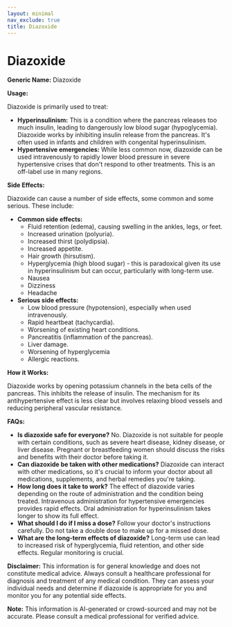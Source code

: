 ```yaml
---
layout: minimal
nav_exclude: true
title: Diazoxide
---
```


# Diazoxide

**Generic Name:** Diazoxide

**Usage:**

Diazoxide is primarily used to treat:

* **Hyperinsulinism:**  This is a condition where the pancreas releases too much insulin, leading to dangerously low blood sugar (hypoglycemia). Diazoxide works by inhibiting insulin release from the pancreas.  It's often used in infants and children with congenital hyperinsulinism.
* **Hypertensive emergencies:** While less common now, diazoxide can be used intravenously to rapidly lower blood pressure in severe hypertensive crises that don't respond to other treatments.  This is an off-label use in many regions.


**Side Effects:**

Diazoxide can cause a number of side effects, some common and some serious.  These include:

* **Common side effects:**
    * Fluid retention (edema), causing swelling in the ankles, legs, or feet.
    * Increased urination (polyuria).
    * Increased thirst (polydipsia).
    * Increased appetite.
    * Hair growth (hirsutism).
    * Hyperglycemia (high blood sugar) - this is paradoxical given its use in hyperinsulinism but can occur, particularly with long-term use.
    * Nausea
    * Dizziness
    * Headache
* **Serious side effects:**
    * Low blood pressure (hypotension), especially when used intravenously.
    * Rapid heartbeat (tachycardia).
    * Worsening of existing heart conditions.
    * Pancreatitis (inflammation of the pancreas).
    * Liver damage.
    * Worsening of hyperglycemia
    * Allergic reactions.


**How it Works:**

Diazoxide works by opening potassium channels in the beta cells of the pancreas. This inhibits the release of insulin.  The mechanism for its antihypertensive effect is less clear but involves relaxing blood vessels and reducing peripheral vascular resistance.


**FAQs:**

* **Is diazoxide safe for everyone?** No.  Diazoxide is not suitable for people with certain conditions, such as severe heart disease, kidney disease, or liver disease.  Pregnant or breastfeeding women should discuss the risks and benefits with their doctor before taking it.
* **Can diazoxide be taken with other medications?**  Diazoxide can interact with other medications, so it's crucial to inform your doctor about all medications, supplements, and herbal remedies you're taking.
* **How long does it take to work?** The effect of diazoxide varies depending on the route of administration and the condition being treated.  Intravenous administration for hypertensive emergencies provides rapid effects. Oral administration for hyperinsulinism takes longer to show its full effect.
* **What should I do if I miss a dose?**  Follow your doctor's instructions carefully. Do not take a double dose to make up for a missed dose.
* **What are the long-term effects of diazoxide?** Long-term use can lead to increased risk of hyperglycemia, fluid retention, and other side effects. Regular monitoring is crucial.

**Disclaimer:** This information is for general knowledge and does not constitute medical advice.  Always consult a healthcare professional for diagnosis and treatment of any medical condition.  They can assess your individual needs and determine if diazoxide is appropriate for you and monitor you for any potential side effects.


**Note:** This information is AI-generated or crowd-sourced and may not be accurate. Please consult a medical professional for verified advice.